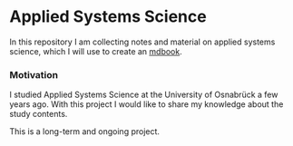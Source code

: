 # Applied Systems Science

In this repository I am collecting notes and material on applied systems science, which I will use to create an [mdbook](https://github.com/rust-lang/mdBook).


### Motivation
I studied Applied Systems Science at the University of Osnabrück a few years ago. With this project I would like to share my knowledge about the study contents.
 
This is a long-term and ongoing project.
